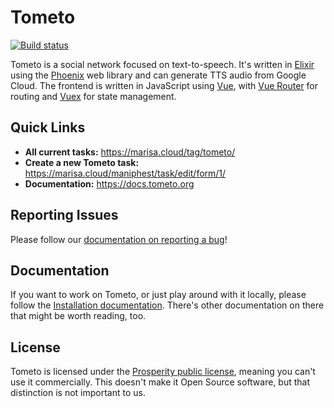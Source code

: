 # Tometo

[![Build status](https://badge.buildkite.com/01b5ac8d7f2c0b0e20a6401bd35815de56291e1c342afcee61.svg)](https://buildkite.com/mokou/tometo)

Tometo is a social network focused on text-to-speech. It's written in
[Elixir](https://elixir-lang.org) using the
[Phoenix](https://phoenixframework.org) web library and can generate TTS
audio from Google Cloud. The frontend is written in JavaScript using
[Vue](https://vuejs.org), with [Vue Router](https://router.vuejs.org) for routing
and [Vuex](https://vuex.vuejs.org) for state management.

## Quick Links

- **All current tasks:** https://marisa.cloud/tag/tometo/
- **Create a new Tometo task:** https://marisa.cloud/maniphest/task/edit/form/1/
- **Documentation:** https://docs.tometo.org

## Reporting Issues

Please follow our [documentation on reporting a bug](https://docs.tometo.org/contributing/bug.html)!

## Documentation

If you want to work on Tometo, or just play around with it locally, please
follow the [Installation documentation](https://docs.tometo.org/installation.html).
There's other documentation on there that might be worth reading, too.

## License

Tometo is licensed under the [Prosperity public license](https://prosperitylicense.com/), meaning you
can't use it commercially. This doesn't make it Open Source software, but that
distinction is not important to us.

